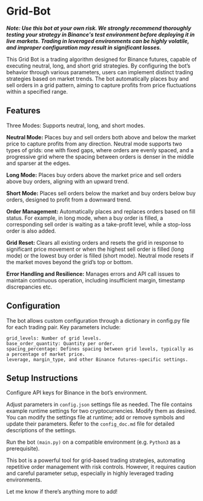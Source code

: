 # Grid-Bot

***Note: Use this bot at your own risk. We strongly recommend thoroughly testing your strategy in Binance's test environment before deploying it in live markets. Trading in leveraged environments can be highly volatile, and improper configuration may result in significant losses.***

This Grid Bot is a trading algorithm designed for Binance futures, capable of executing neutral, long, and short grid strategies. By configuring the bot’s behavior through various parameters, users can implement distinct trading strategies based on market trends. The bot automatically places buy and sell orders in a grid pattern, aiming to capture profits from price fluctuations within a specified range.

## Features
Three Modes: Supports neutral, long, and short modes.

**Neutral Mode:** Places buy and sell orders both above and below the market price to capture profits from any direction. Neutral mode supports two types of grids: one with fixed gaps, where orders are evenly spaced, and a progressive grid where the spacing between orders is denser in the middle and sparser at the edges.

**Long Mode:** Places buy orders above the market price and sell orders above buy orders, aligning with an upward trend.

**Short Mode:** Places sell orders below the market and buy orders below buy orders, designed to profit from a downward trend.

**Order Management:** Automatically places and replaces orders based on fill status. For example, in long mode, when a buy order is filled, a corresponding sell order is waiting as a take-profit level, while a stop-loss order is also added.

**Grid Reset:** Clears all existing orders and resets the grid in response to significant price movement or when the highest sell order is filled (long mode) or the lowest buy order is filled (short mode). Neutral mode resets if the market moves beyond the grid’s top or bottom.

**Error Handling and Resilience:** Manages errors and API call issues to maintain continuous operation, including insufficient margin, timestamp discrepancies etc.

## Configuration
The bot allows custom configuration through a dictionary in config.py file for each trading pair. Key parameters include:
```
grid_levels: Number of grid levels.
base_order_quantity: Quantity per order.
spacing_percentage: Defines spacing between grid levels, typically as a percentage of market price.
leverage, margin_type, and other Binance futures-specific settings.
```

## Setup Instructions
Configure API keys for Binance in the bot’s environment.

Adjust parameters in ```config.json``` settings file as needed. The file contains example runtime settings for two cryptocurrencies. Modify them as desired. You can modify the settings file at runtime; add or remove symbols and update their parameters. Refer to the ```config_doc.md``` file for detailed descriptions of the settings.

Run the bot ```(main.py)``` on a compatible environment (e.g. ```Python3``` as a prerequisite).

This bot is a powerful tool for grid-based trading strategies, automating repetitive order management with risk controls. However, it requires caution and careful parameter setup, especially in highly leveraged trading environments.

Let me know if there’s anything more to add!
